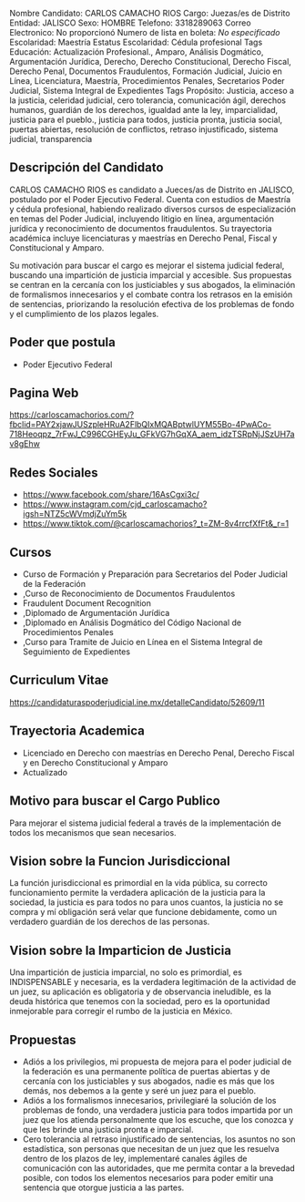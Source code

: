 Nombre Candidato: CARLOS CAMACHO RIOS
Cargo: Juezas/es de Distrito
Entidad: JALISCO
Sexo: HOMBRE
Telefono: 3318289063
Correo Electronico: No proporcionó
Numero de lista en boleta: *No especificado*
Escolaridad: Maestría
Estatus Escolaridad: Cédula profesional
Tags Educación: Actualización Profesional., Amparo, Análisis Dogmático, Argumentación Jurídica, Derecho, Derecho Constitucional, Derecho Fiscal, Derecho Penal, Documentos Fraudulentos, Formación Judicial, Juicio en Línea, Licenciatura, Maestría, Procedimientos Penales, Secretarios Poder Judicial, Sistema Integral de Expedientes
Tags Propósito: Justicia, acceso a la justicia, celeridad judicial, cero tolerancia, comunicación ágil, derechos humanos, guardián de los derechos, igualdad ante la ley, imparcialidad, justicia para el pueblo., justicia para todos, justicia pronta, justicia social, puertas abiertas, resolución de conflictos, retraso injustificado, sistema judicial, transparencia


## Descripción del Candidato 

CARLOS CAMACHO RIOS es candidato a Jueces/as de Distrito en JALISCO, postulado por el Poder Ejecutivo Federal. Cuenta con estudios de Maestría y cédula profesional, habiendo realizado diversos cursos de especialización en temas del Poder Judicial, incluyendo litigio en línea, argumentación jurídica y reconocimiento de documentos fraudulentos. Su trayectoria académica incluye licenciaturas y maestrías en Derecho Penal, Fiscal y Constitucional y Amparo.

Su motivación para buscar el cargo es mejorar el sistema judicial federal, buscando una impartición de justicia imparcial y accesible. Sus propuestas se centran en la cercanía con los justiciables y sus abogados, la eliminación de formalismos innecesarios y el combate contra los retrasos en la emisión de sentencias, priorizando la resolución efectiva de los problemas de fondo y el cumplimiento de los plazos legales.


## Poder que postula

- Poder Ejecutivo Federal


## Pagina Web

https://carloscamachorios.com/?fbclid=PAY2xjawJUSzpleHRuA2FlbQIxMQABptwlUYM55Bo-4PwACo-718Heoqpz_7rFwJ_C996CGHEyJu_GFkVG7hGqXA_aem_idzTSRpNjJSzUH7av8gEhw


## Redes Sociales

- https://www.facebook.com/share/16AsCgxi3c/
- https://www.instagram.com/cjd_carloscamacho?igsh=NTZ5cWVmdjZuYm5k
- https://www.tiktok.com/@carloscamachorios?_t=ZM-8v4rrcfXfFt&_r=1


## Cursos

- Curso de Formación y Preparación para Secretarios del Poder Judicial de la Federación
- ,Curso de Reconocimiento de Documentos Fraudulentos
- Fraudulent Document Recognition
- ,Diplomado de Argumentación Jurídica
- ,Diplomado en Análisis Dogmático del Código Nacional de Procedimientos Penales
- ,Curso para Tramite de Juicio en Línea en el Sistema Integral de Seguimiento de Expedientes


## Curriculum Vitae

https://candidaturaspoderjudicial.ine.mx/detalleCandidato/52609/11


## Trayectoria Academica

- Licenciado en Derecho con maestrías en Derecho Penal, Derecho Fiscal y en Derecho Constitucional y Amparo
- Actualizado


## Motivo para buscar el Cargo Publico

Para mejorar el sistema judicial federal a través de la implementación de todos los mecanismos que sean necesarios.


## Vision sobre la Funcion Jurisdiccional

La función jurisdiccional es primordial en la vida pública, su correcto funcionamiento permite la verdadera aplicación de la justicia para la sociedad, la justicia es para todos no para unos cuantos, la justicia no se compra y mí obligación será velar que funcione debidamente, como un verdadero guardián de los derechos de las personas.


## Vision sobre la Imparticion de Justicia

Una impartición de justicia imparcial, no solo es primordial, es INDISPENSABLE y necesaria, es la verdadera legitimación de la actividad de un juez, su aplicación es obligatoria y de observancia ineludible, es la deuda histórica que tenemos con la sociedad, pero es la oportunidad inmejorable para corregir el rumbo de la justicia en México.


## Propuestas

- Adiós a los privilegios, mi propuesta de mejora para el poder judicial de la federación es una permanente política de puertas abiertas y de cercanía con los justiciables y sus abogados, nadie es más que los demás, nos debemos a la gente y seré un juez para el pueblo.
- Adiós a los formalismos innecesarios, privilegiaré la solución de los problemas de fondo, una verdadera justicia para todos impartida por un juez que los atienda personalmente que los escuche, que los conozca y que les brinde una justicia pronta e imparcial.
- Cero tolerancia al retraso injustificado de sentencias, los asuntos no son estadística, son personas que necesitan de un juez que les resuelva dentro de los plazos de ley, implementaré canales ágiles de comunicación con las autoridades, que me permita contar a la brevedad posible, con todos los elementos necesarios para poder emitir una sentencia que otorgue justicia a las partes.

